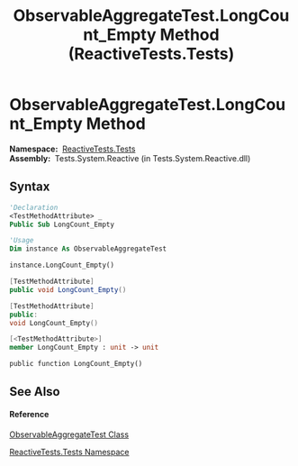 ﻿---
title: ObservableAggregateTest.LongCount_Empty Method  (ReactiveTests.Tests)
TOCTitle: LongCount_Empty Method
ms:assetid: M:ReactiveTests.Tests.ObservableAggregateTest.LongCount_Empty
ms:mtpsurl: https://msdn.microsoft.com/en-us/library/reactivetests.tests.observableaggregatetest.longcount_empty(v=VS.103)
ms:contentKeyID: 36619050
ms.date: 06/28/2011
mtps_version: v=VS.103
f1_keywords:
- ReactiveTests.Tests.ObservableAggregateTest.LongCount_Empty
dev_langs:
- CSharp
- JScript
- VB
- FSharp
- c++
---

# ObservableAggregateTest.LongCount\_Empty Method

**Namespace:**  [ReactiveTests.Tests](hh289046\(v=vs.103\).md)  
**Assembly:**  Tests.System.Reactive (in Tests.System.Reactive.dll)

## Syntax

``` vb
'Declaration
<TestMethodAttribute> _
Public Sub LongCount_Empty
```

``` vb
'Usage
Dim instance As ObservableAggregateTest

instance.LongCount_Empty()
```

``` csharp
[TestMethodAttribute]
public void LongCount_Empty()
```

``` c++
[TestMethodAttribute]
public:
void LongCount_Empty()
```

``` fsharp
[<TestMethodAttribute>]
member LongCount_Empty : unit -> unit 
```

``` jscript
public function LongCount_Empty()
```

## See Also

#### Reference

[ObservableAggregateTest Class](hh314823\(v=vs.103\).md)

[ReactiveTests.Tests Namespace](hh289046\(v=vs.103\).md)

